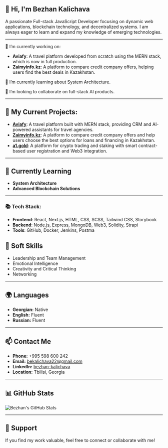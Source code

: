 ## 👋 Hi, I'm Bezhan Kalichava
A passionate Full-stack JavaScript Developer focusing on dynamic web applications, blockchain technology, and decentralized systems. I am always eager to learn and expand my knowledge of emerging technologies.

---

🔭 I’m currently working on:
- **Aviafy**: A travel platform developed from scratch using the MERN stack, which is now in full production.
- **Zaimyinfo.kz**: A platform to compare credit company offers, helping users find the best deals in Kazakhstan.
  
🌱 I’m currently learning about System Architecture.

👯 I’m looking to collaborate on full-stack AI products.

---

## 🔭 My Current Projects:  
- [**Aviafy**](https://aviafy.com): A travel platform built with MERN stack, providing CRM and AI-powered assistants for travel agencies.
- [**Zaimyinfo.kz**](https://zaimyinfo.kz): A platform to compare credit company offers and help users choose the best options for loans and financing in Kazakhstan.
- [**a1.gold**](https://a1.gold): A platform for crypto trading and staking with smart contract-based user registration and Web3 integration.  

---

## 🌱 Currently Learning  
- **System Architecture**  
- **Advanced Blockchain Solutions**  

---

### 📚 Tech Stack:
- **Frontend**: React, Next.js, HTML, CSS, SCSS, Tailwind CSS, Storybook
- **Backend**: Node.js, Express, MongoDB, Web3, Solidity, Strapi
- **Tools**: GitHub, Docker, Jenkins, Postma

## 🤝 Soft Skills  
- Leadership and Team Management  
- Emotional Intelligence  
- Creativity and Critical Thinking  
- Networking  

---

## 🌍 Languages  
- **Georgian:** Native  
- **English:** Fluent  
- **Russian:** Fluent  

---

## 📫 Contact Me  
- **Phone:** +995 598 600 242  
- **Email:** [bekalichava22@gmail.com](mailto:bekalichava22@gmail.com)  
- **LinkedIn:** [bezhan-kalichava](https://www.linkedin.com/in/bezhan-kalichava-24864120a/)  
- **Location:** Tbilisi, Georgia  

---

## 📊 GitHub Stats  
![Bezhan's GitHub Stats](https://github-readme-stats.vercel.app/api?username=aLLod1n&show_icons=true&theme=radical)

---

## 🌟 Support  
If you find my work valuable, feel free to connect or collaborate with me!
